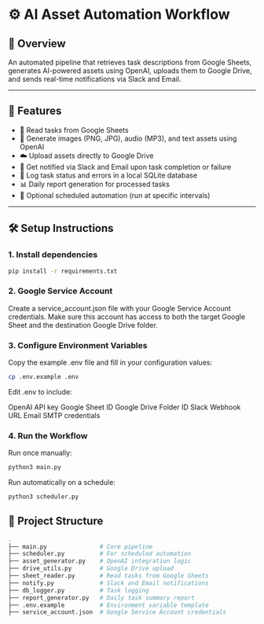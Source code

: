# ⚙️ AI Asset Automation Workflow

## 📌 Overview  
An automated pipeline that retrieves task descriptions from Google Sheets, generates AI-powered assets using OpenAI, uploads them to Google Drive, and sends real-time notifications via Slack and Email.

---

## 🚀 Features

- 📄 Read tasks from Google Sheets  
- 🎨 Generate images (PNG, JPG), audio (MP3), and text assets using OpenAI  
- ☁️ Upload assets directly to Google Drive  
- 🔔 Get notified via Slack and Email upon task completion or failure  
- 🧾 Log task status and errors in a local SQLite database  
- 📊 Daily report generation for processed tasks  
- 🔁 Optional scheduled automation (run at specific intervals) 

---

## 🛠️ Setup Instructions

### 1. Install dependencies  
```bash
pip install -r requirements.txt
```

### 2. Google Service Account
Create a service_account.json file with your Google Service Account credentials.
Make sure this account has access to both the target Google Sheet and the destination Google Drive folder.

### 3. Configure Environment Variables
Copy the example .env file and fill in your configuration values:
```bash
cp .env.example .env
```
Edit .env to include:

OpenAI API key
Google Sheet ID
Google Drive Folder ID
Slack Webhook URL
Email SMTP credentials

### 4. Run the Workflow
Run once manually:
```bash
python3 main.py
```

Run automatically on a schedule:
```bash
python3 scheduler.py
```

## 📁 Project Structure
```bash
.
├── main.py               # Core pipeline
├── scheduler.py          # For scheduled automation
├── asset_generator.py    # OpenAI integration logic
├── drive_utils.py        # Google Drive upload
├── sheet_reader.py       # Read tasks from Google Sheets
├── notify.py             # Slack and Email notifications
├── db_logger.py          # Task logging
├── report_generator.py   # Daily task summary report
├── .env.example          # Environment variable template
├── service_account.json  # Google Service Account credentials
```